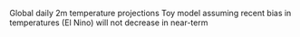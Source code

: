 Global daily 2m temperature projections
Toy model assuming recent bias in temperatures (El Nino) will not decrease in near-term
